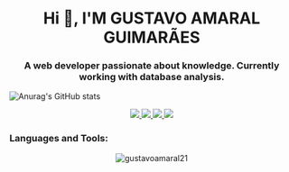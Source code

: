 <h1 align="center">Hi 👋, I'M GUSTAVO AMARAL GUIMARÃES</h1>
<h3 align="center">A web developer passionate about knowledge. Currently working with database analysis.</h3>

![Anurag's GitHub stats](https://github-readme-stats.vercel.app/api?username=gustavoamaral19&show_icons=true&theme=radical&theme=dark)

<div align="center">
<a href="https://www.instagram.com/gustavo.amaral19" alt="Instagram" target="_blank">
  <img src="https://img.shields.io/badge/-Instagram-DF0174?style=for-the-badge&labelColor=DF0174&logo=instagram&logoColor=white&link=https://www.instagram.com/gustavo.amaral19">
</a>
<a href="https://www.facebook.com/guh.design12" alt="Facebook" target="_blank">
  <img src="https://img.shields.io/badge/-Facebook-3b5998?style=for-the-badge&labelColor=3b5998&logo=facebook&logoColor=white&link=https://www.facebook.com/guh.design12">
</a>
<a href="discordapp.com/users/spectrewin" alt="Discord" target="_blank">
  <img src="https://img.shields.io/badge/-Discord-7289da?style=for-the-badge&labelColor=7289da&logo=discord&logoColor=white&link=discordapp.com/users/spectrewin">
</a>
<a href="https://www.twitch.tv/guhamarall" alt="Twitch" target="_blank">
  <img src="https://img.shields.io/badge/-twitch-6441a5?style=for-the-badge&labelColor=6441a5&logo=discord&logoColor=white&link=https://www.twitch.tv/guhamarall">
</a>
</div>

<h3 align="left">Languages and Tools:</h3>


<p align="center"> <img src="https://komarev.com/ghpvc/?username=gustavoamaral21&label=Visualizações%20&color=0e75b6&style=flat" alt="gustavoamaral21" /> </p>
